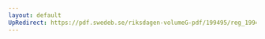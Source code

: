 ```yaml
---
layout: default
UpRedirect: https://pdf.swedeb.se/riksdagen-volumeG-pdf/199495/reg_199495/reg_199495_0384.pdf
---
```

